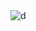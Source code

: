 <img src="https://cdn.discordapp.com/attachments/863080506023608331/912079612861886544/hider.png" alt="d">
